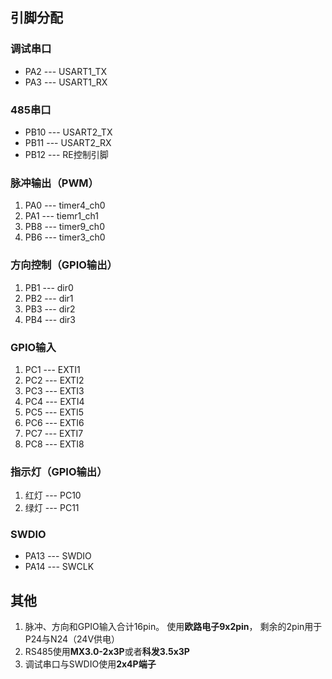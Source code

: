 ## 引脚分配
### 调试串口
- PA2 --- USART1_TX
- PA3 --- USART1_RX

### 485串口
- PB10 --- USART2_TX
- PB11 --- USART2_RX
- PB12 --- RE控制引脚

### 脉冲输出（PWM）
1. PA0 --- timer4_ch0
2. PA1 --- tiemr1_ch1
3. PB8 --- timer9_ch0
4. PB6 --- timer3_ch0

### 方向控制（GPIO输出）
1. PB1 --- dir0
2. PB2 --- dir1
3. PB3 --- dir2
4. PB4 --- dir3

### GPIO输入
1. PC1 --- EXTI1
2. PC2 --- EXTI2
3. PC3 --- EXTI3
4. PC4 --- EXTI4
5. PC5 --- EXTI5
6. PC6 --- EXTI6
7. PC7 --- EXTI7
8. PC8 --- EXTI8

### 指示灯（GPIO输出）
1. 红灯 --- PC10
2. 绿灯 --- PC11

### SWDIO
- PA13 --- SWDIO
- PA14 --- SWCLK

## 其他
1. 脉冲、方向和GPIO输入合计16pin。 使用**欧路电子9x2pin**， 剩余的2pin用于 P24与N24（24V供电）
2. RS485使用**MX3.0-2x3P**或者**科发3.5x3P**
3. 调试串口与SWDIO使用**2x4P端子**